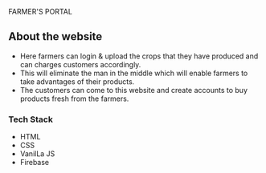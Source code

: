 FARMER'S PORTAL

## About the website
- Here farmers can login & upload the crops that they have produced and can charges customers accordingly.
- This will eliminate the man in the middle which will enable farmers to take advantages of their products.
- The customers can come to this website and create accounts to buy products fresh from the farmers.

### Tech Stack
- HTML
- CSS
- VanilLa JS
- Firebase
  
